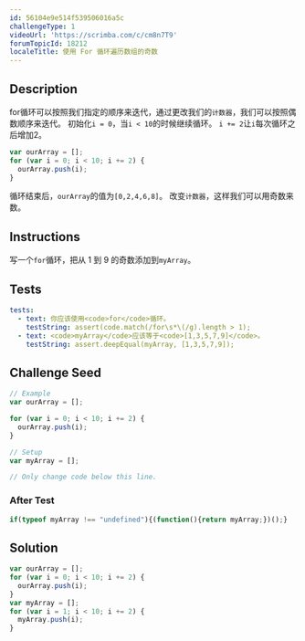 ```yaml
---
id: 56104e9e514f539506016a5c
challengeType: 1
videoUrl: 'https://scrimba.com/c/cm8n7T9'
forumTopicId: 18212
localeTitle: 使用 For 循环遍历数组的奇数
---
```


## Description
<section id='description'>
for循环可以按照我们指定的顺序来迭代，通过更改我们的<code>计数器</code>，我们可以按照偶数顺序来迭代。
初始化<code>i = 0</code>，当<code>i < 10</code>的时候继续循环。
<code>i += 2</code>让<code>i</code>每次循环之后增加2。

```js
var ourArray = [];
for (var i = 0; i < 10; i += 2) {
  ourArray.push(i);
}
```

循环结束后，<code>ourArray</code>的值为<code>[0,2,4,6,8]</code>。
改变<code>计数器</code>，这样我们可以用奇数来数。
</section>

## Instructions
<section id='instructions'>
写一个<code>for</code>循环，把从 1 到 9 的奇数添加到<code>myArray</code>。
</section>

## Tests
<section id='tests'>

```yml
tests:
  - text: 你应该使用<code>for</code>循环。
    testString: assert(code.match(/for\s*\(/g).length > 1);
  - text: <code>myArray</code>应该等于<code>[1,3,5,7,9]</code>。
    testString: assert.deepEqual(myArray, [1,3,5,7,9]);

```

</section>

## Challenge Seed
<section id='challengeSeed'>

<div id='js-seed'>

```js
// Example
var ourArray = [];

for (var i = 0; i < 10; i += 2) {
  ourArray.push(i);
}

// Setup
var myArray = [];

// Only change code below this line.


```

</div>


### After Test
<div id='js-teardown'>

```js
if(typeof myArray !== "undefined"){(function(){return myArray;})();}
```

</div>

</section>

## Solution
<section id='solution'>


```js
var ourArray = [];
for (var i = 0; i < 10; i += 2) {
  ourArray.push(i);
}
var myArray = [];
for (var i = 1; i < 10; i += 2) {
  myArray.push(i);
}
```

</section>
